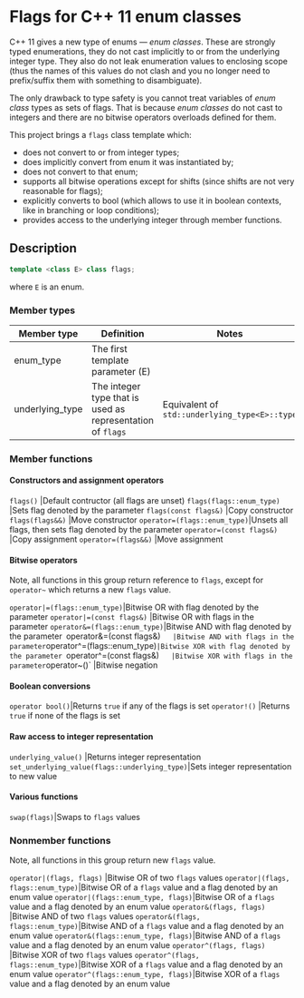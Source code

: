 # Flags for C++ 11 enum classes

C++ 11 gives a new type of enums — *enum classes*.
These are strongly typed enumerations, they do not cast implicitly to or from
the underlying integer type. They also do not leak enumeration values to
enclosing scope (thus the names of this values do not clash and you no longer
need to prefix/suffix them with something to disambiguate).

The only drawback to type safety is you cannot treat variables of *enum class*
types as sets of flags. That is because *enum classes* do not cast to integers
and there are no bitwise operators overloads defined for them.

This project brings a `flags` class template which:
* does not convert to or from integer types;
* does implicitly convert from enum it was instantiated by;
* does not convert to that enum;
* supports all bitwise operations except for shifts (since shifts are not very
  reasonable for flags);
* explicitly converts to bool (which allows to use it in boolean contexts, like
  in branching or loop conditions);
* provides access to the underlying integer through member functions.

## Description
``` c++
template <class E> class flags;
```
where `E` is an enum.

### Member types
Member type    |Definition                                                |Notes
---------------|----------------------------------------------------------|---------------------------------------------
enum_type      |The first template parameter (E)                          |
underlying_type|The integer type that is used as representation of `flags`|Equivalent of `std::underlying_type<E>::type`

### Member functions

#### Constructors and assignment operators
`flags()`                    |Default contructor (all flags are unset)
`flags(flags::enum_type)`    |Sets flag denoted by the parameter
`flags(const flags&)`        |Copy constructor
`flags(flags&&)`             |Move constructor
`operator=(flags::enum_type)`|Unsets all flags, then sets flag denoted by the parameter
`operator=(const flags&)`    |Copy assignment
`operator=(flags&&)`         |Move assignment

#### Bitwise operators
Note, all functions in this group return reference to `flags`, except for
`operator~` which returns a new `flags` value.

`operator|=(flags::enum_type)`|Bitwise OR with flag denoted by the parameter
`operator|=(const flags&)`    |Bitwise OR with flags in the parameter
`operator&=(flags::enum_type)`|Bitwise AND with flag denoted by the parameter`
`operator&=(const flags&)`    |Bitwise AND with flags in the parameter
`operator^=(flags::enum_type)`|Bitwise XOR with flag denoted by the parameter
`operator^=(const flags&)`    |Bitwise XOR with flags in the parameter
`operator~()`                 |Bitwise negation

#### Boolean conversions
`operator bool()`|Returns `true` if any of the flags is set
`operator!()`    |Returns `true` if none of the flags is set

#### Raw access to integer representation
`underlying_value()`                          |Returns integer representation
`set_underlying_value(flags::underlying_type)`|Sets integer representation to new value

#### Various functions
`swap(flags)`|Swaps to `flags` values

### Nonmember functions
Note, all functions in this group return new `flags` value.

`operator|(flags, flags)`           |Bitwise OR of two `flags` values
`operator|(flags, flags::enum_type)`|Bitwise OR of a `flags` value and a flag denoted by an enum value
`operator|(flags::enum_type, flags)`|Bitwise OR of a `flags` value and a flag denoted by an enum value
`operator&(flags, flags)`           |Bitwise AND of two `flags` values
`operator&(flags, flags::enum_type)`|Bitwise AND of a `flags` value and a flag denoted by an enum value
`operator&(flags::enum_type, flags)`|Bitwise AND of a `flags` value and a flag denoted by an enum value
`operator^(flags, flags)`           |Bitwise XOR of two `flags` values
`operator^(flags, flags::enum_type)`|Bitwise XOR of a `flags` value and a flag denoted by an enum value
`operator^(flags::enum_type, flags)`|Bitwise XOR of a `flags` value and a flag denoted by an enum value